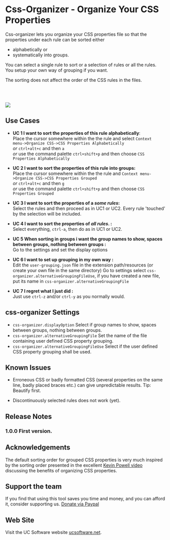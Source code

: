 # Css-Organizer - Organize Your CSS Properties

Css-organizer lets you organize your CSS properties file so that the properties under each rule can be sorted either 
-   alphabetically or 
-   systematically into groups.

You can select a single rule to sort or a selection of rules or all the rules. You setup your own way of grouping if you want.

The sorting does not affect the order of the CSS rules in the files.


<br><br>

![](https://raw.githubusercontent.com/ucsw/css-organizer/master/images/css-organizer.gif)


## Use Cases

-   <b>UC 1 I want to sort the properties of this rule alphabetically</b>:<br>
Place the cursor somewhere within the the rule and select `Context menu->Organize CSS->CSS Properties Alphabetically`<br> _or_ `ctrl+alt+c` and then `a` <br>_or_ use the command palette `ctrl+shift+p` and then choose `CSS Properties Alphabetically`

-   **UC 2 I want to sort the properties of this rule into groups:**<br>
Place the cursor somewhere within the the rule and `Context menu->Organize CSS->CSS Properties Grouped`<br> _or_ `ctrl+alt+c` and then `g` <br>_or_ use the command palette `ctrl+shift+p` and then choose `CSS Properties Grouped`

-   **UC 3 I want to sort the properties of a _some rules_:**<br>
Select the rules and then proceed as in UC1 or UC2. Every rule 'touched' by the selection will be included.

-   **UC 4 I want to sort the properties of _all rules_.</i> :**<br>
Select everything, `ctrl-a`, then do as in UC1 or UC2.

-   **UC 5 When sorting in groups i want the group names to show, spaces between groups, nothing between groups :**<br>
Go to the settings and set the display options

-   **UC 6 I want to set up grouping in my own way :**<br>
Edit the `user-grouping.json` file in the extension path/resources (or create your own file in the same directory) Go to settings select  `css-organizer.alternativeGroupingFileUse`, if you have created a new file, put its name in `css-organizer.alternativeGroupingFile`
-   **UC 7 I regret what I just did :**<br>
Just use `ctrl-z` and/or `ctrl-y` as you normally would.
## css-organizer Settings

*   `css-organizer.displayOption` Select if group names to show, spaces between groups, nothing between groups.
*   `css-organizer.alternativeGroupingFile` Set the name of the file containing user defined CSS property grouping.
*   `css-organizer.alternativeGroupingFileUse` Select if the user defined CSS property grouping shall be used.

## Known Issues

* Erroneous CSS or badly formatted CSS (several properties on the same line, badly placed braces etc.) can give unpredictable results. Tip: Beautify first.

* Discontinuously selected rules does not work (yet).

## Release Notes

### 1.0.0 First version.

## Acknowledgements
The default sorting order for grouped CSS properties is very much inspired by the sorting order presented in the excellent [Kevin Powell video](https://www.youtube.com/watch?v=3Y03OSNw6zo&t=496s) discussing the benefits of organizing CSS properties.
## Support the team
If you find that using this tool saves you time and money, and you can afford it, consider supporting us. [Donate via Paypal](https://www.paypal.com/donate/?hosted_button_id=6P3N2A2THNDKJ)
## Web Site
Visit the UC Software website [ucsoftware.net](https://ucsoftware.net).


